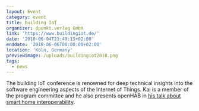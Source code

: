 ```yaml
---
layout: Event
category: event
title: building IoT
organizer: dpunkt.verlag GmbH
link: 'https://www.buildingiot.de/'
date: '2018-06-04T23:49:15+02:00'
enddate: '2018-06-06T00:00:00+02:00'
location: 'Köln, Germany'
previewimage: /uploads/buildingiot2018.png
tags:
  - news
---
```

The building IoT conference is renowned for deep technical insights into the software engineering aspects of the Internet of Things. Kai is a member of the program committee and he also presents openHAB in [his talk about smart home interoperability](https://www.buildingiot.de/veranstaltung-6812-interoperabilit%C3%A4t-im-smart-home-mit-openhab.html?id=6812).
